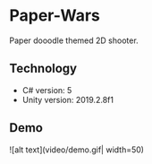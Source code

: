 # Paper-Wars
Paper dooodle themed 2D shooter.

## Technology
* C# version: 5
* Unity version: 2019.2.8f1

## Demo
![alt text](video/demo.gif| width=50)
